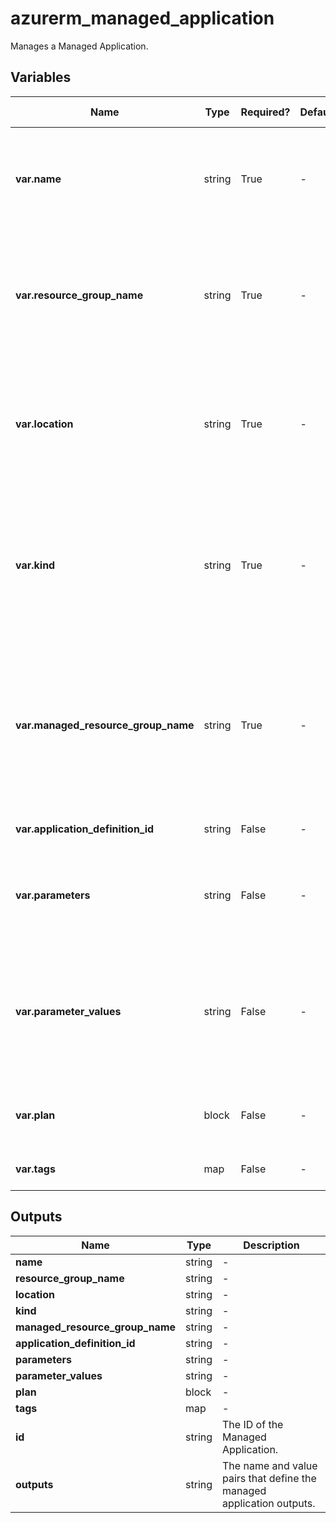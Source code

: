 # azurerm_managed_application

Manages a Managed Application.

## Variables

| Name | Type | Required? | Default  | possible values | Description |
| ---- | ---- | --------- | -------- | ----------- | ----------- |
| **var.name** | string | True | -  |  -  | Specifies the name of the Managed Application. Changing this forces a new resource to be created. | 
| **var.resource_group_name** | string | True | -  |  -  | The name of the Resource Group where the Managed Application should exist. Changing this forces a new resource to be created. | 
| **var.location** | string | True | -  |  -  | Specifies the supported Azure location where the resource exists. Changing this forces a new resource to be created. | 
| **var.kind** | string | True | -  |  `MarketPlace`, `ServiceCatalog`  | The kind of the managed application to deploy. Possible values are `MarketPlace` and `ServiceCatalog`. Changing this forces a new resource to be created. | 
| **var.managed_resource_group_name** | string | True | -  |  -  | The name of the target resource group where all the resources deployed by the managed application will reside. Changing this forces a new resource to be created. | 
| **var.application_definition_id** | string | False | -  |  -  | The application definition ID to deploy. | 
| **var.parameters** | string | False | -  |  -  | A mapping of name and value pairs to pass to the managed application as parameters. | 
| **var.parameter_values** | string | False | -  |  -  | The parameter values to pass to the Managed Application. This field is a JSON object that allows you to assign parameters to this Managed Application. | 
| **var.plan** | block | False | -  |  -  | One `plan` block. Changing this forces a new resource to be created. | 
| **var.tags** | map | False | -  |  -  | A mapping of tags to assign to the resource. | 



## Outputs

| Name | Type | Description |
| ---- | ---- | --------- | 
| **name** | string  | - | 
| **resource_group_name** | string  | - | 
| **location** | string  | - | 
| **kind** | string  | - | 
| **managed_resource_group_name** | string  | - | 
| **application_definition_id** | string  | - | 
| **parameters** | string  | - | 
| **parameter_values** | string  | - | 
| **plan** | block  | - | 
| **tags** | map  | - | 
| **id** | string  | The ID of the Managed Application. | 
| **outputs** | string  | The name and value pairs that define the managed application outputs. | 